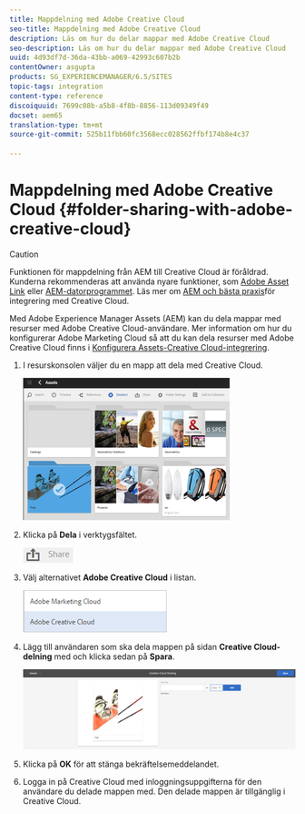 ```yaml
---
title: Mappdelning med Adobe Creative Cloud
seo-title: Mappdelning med Adobe Creative Cloud
description: Läs om hur du delar mappar med Adobe Creative Cloud
seo-description: Läs om hur du delar mappar med Adobe Creative Cloud
uuid: 4d93df7d-36da-43bb-a069-42993c607b2b
contentOwner: asgupta
products: SG_EXPERIENCEMANAGER/6.5/SITES
topic-tags: integration
content-type: reference
discoiquuid: 7699c08b-a5b8-4f8b-8856-113d09349f49
docset: aem65
translation-type: tm+mt
source-git-commit: 525b11fbb60fc3568ecc028562ffbf174b8e4c37

---
```



# Mappdelning med Adobe Creative Cloud {#folder-sharing-with-adobe-creative-cloud}

>[!CAUTION]
>
>Funktionen för mappdelning från AEM till Creative Cloud är föråldrad. Kunderna rekommenderas att använda nyare funktioner, som [Adobe Asset Link](https://helpx.adobe.com/enterprise/using/adobe-asset-link.html) eller [AEM-datorprogrammet](https://helpx.adobe.com/experience-manager/desktop-app/aem-desktop-app.html). Läs mer om [AEM och bästa praxis](/help/assets/aem-cc-integration-best-practices.md)för integrering med Creative Cloud.

Med Adobe Experience Manager Assets (AEM) kan du dela mappar med resurser med Adobe Creative Cloud-användare. Mer information om hur du konfigurerar Adobe Marketing Cloud så att du kan dela resurser med Adobe Creative Cloud finns i [Konfigurera Assets-Creative Cloud-integrering](/help/sites-administering/configure-assets-cc-integration.md).

1. I resurskonsolen väljer du en mapp att dela med Creative Cloud.

   ![](assets/chlimage_1-139.png)

1. Klicka på **Dela** i verktygsfältet.

   ![](assets/chlimage_1-140.png)

1. Välj alternativet **Adobe Creative Cloud** i listan.

   ![](assets/chlimage_1-141.png)

1. Lägg till användaren som ska dela mappen på sidan **Creative Cloud-delning** med och klicka sedan på **Spara**.

   ![](assets/chlimage_1-142.png)

1. Klicka på **OK** för att stänga bekräftelsemeddelandet.
1. Logga in på Creative Cloud med inloggningsuppgifterna för den användare du delade mappen med. Den delade mappen är tillgänglig i Creative Cloud.
